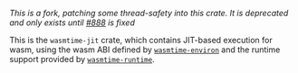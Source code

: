 _This is a fork, patching some thread-safety into this crate. It is deprecated and
only exists until [#888](https://github.com/bytecodealliance/wasmtime/issues/888) is fixed_

This is the `wasmtime-jit` crate, which contains JIT-based execution
for wasm, using the wasm ABI defined by [`wasmtime-environ`] and the
runtime support provided by [`wasmtime-runtime`].

[`wasmtime-environ`]: https://crates.io/crates/wasmtime-environ
[`wasmtime-runtime`]: https://crates.io/crates/wasmtime-runtime
